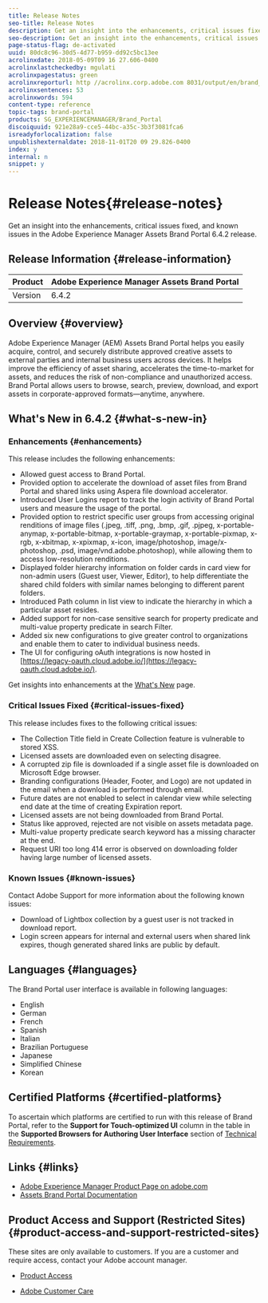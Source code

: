 ```yaml
---
title: Release Notes
seo-title: Release Notes
description: Get an insight into the enhancements, critical issues fixed, and known issues in the Adobe Experience Manager Assets Brand Portal 6.4.2 release.
seo-description: Get an insight into the enhancements, critical issues fixed, and known issues in the Adobe Experience Manager Assets Brand Portal 6.4.2 release.
page-status-flag: de-activated
uuid: 80dc8c96-30d5-4d77-b959-dd92c5bc13ee
acrolinxdate: 2018-05-09T09 16 27.606-0400
acrolinxlastcheckedby: mgulati
acrolinxpagestatus: green
acrolinxreporturl: http //acrolinx.corp.adobe.com 8031/output/en/brand_portal_release_notes_641_krs_workflow_3f5278c7e8d024ea_75_report.xml
acrolinxsentences: 53
acrolinxwords: 594
content-type: reference
topic-tags: brand-portal
products: SG_EXPERIENCEMANAGER/Brand_Portal
discoiquuid: 921e28a9-cce5-44bc-a35c-3b3f3081fca6
isreadyforlocalization: false
unpublishexternaldate: 2018-11-01T20 09 29.826-0400
index: y
internal: n
snippet: y
---
```


# Release Notes{#release-notes}

Get an insight into the enhancements, critical issues fixed, and known issues in the Adobe Experience Manager Assets Brand Portal 6.4.2 release.

## Release Information {#release-information}

| Product |Adobe Experience Manager Assets Brand Portal |
|---|---|
| Version |6.4.2 |

## Overview {#overview}

Adobe Experience Manager (AEM) Assets Brand Portal helps you easily acquire, control, and securely distribute approved creative assets to external parties and internal business users across devices. It helps improve the efficiency of asset sharing, accelerates the time-to-market for assets, and reduces the risk of non-compliance and unauthorized access. Brand Portal allows users to browse, search, preview, download, and export assets in corporate-approved formats—anytime, anywhere.

## What's New in 6.4.2 {#what-s-new-in}

### Enhancements {#enhancements}

This release includes the following enhancements:

* Allowed guest access to Brand Portal.
* Provided option to accelerate the download of asset files from Brand Portal and shared links using Aspera file download accelerator.
* Introduced User Logins report to track the login activity of Brand Portal users and measure the usage of the portal.
* Provided option to restrict specific user groups from accessing original renditions of image files (.jpeg, .tiff, .png, .bmp, .gif, .pjpeg, x-portable-anymap, x-portable-bitmap, x-portable-graymap, x-portable-pixmap, x-rgb, x-xbitmap, x-xpixmap, x-icon, image/photoshop, image/x-photoshop, .psd, image/vnd.adobe.photoshop), while allowing them to access low-resolution renditions.
* Displayed folder hierarchy information on folder cards in card view for non-admin users (Guest user, Viewer, Editor), to help differentiate the shared child folders with similar names belonging to different parent folders.  
* Introduced Path column in list view to indicate the hierarchy in which a particular asset resides. 
* Added support for non-case sensitive search for property predicate and multi-value property predicate in search Filter.
* Added six new configurations to give greater control to organizations and enable them to cater to individual business needs.
* The UI for configuring oAuth integrations is now hosted in [https://legacy-oauth.cloud.adobe.io/](https://legacy-oauth.cloud.adobe.io/).

Get insights into enhancements at the [What's New](../using/whats-new.md) page.

### Critical Issues Fixed {#critical-issues-fixed}

This release includes fixes to the following critical issues:

* The Collection Title field in Create Collection feature is vulnerable to stored XSS.
* Licensed assets are downloaded even on selecting disagree.
* A corrupted zip file is downloaded if a single asset file is downloaded on Microsoft Edge browser.
* Branding configurations (Header, Footer, and Logo) are not updated in the email when a download is performed through email.
* Future dates are not enabled to select in calendar view while selecting end date at the time of creating Expiration report.
* Licensed assets are not being downloaded from Brand Portal.
* Status like approved, rejected are not visible on assets metadata page.
* Multi-value property predicate search keyword has a missing character at the end.
* Request URI too long 414 error is observed on downloading folder having large number of licensed assets.

### Known Issues {#known-issues}

Contact Adobe Support for more information about the following known issues:

* Download of Lightbox collection by a guest user is not tracked in download report.
* Login screen appears for internal and external users when shared link expires, though generated shared links are public by default.

## Languages {#languages}

The Brand Portal user interface is available in following languages:

* English
* German
* French
* Spanish
* Italian
* Brazilian Portuguese
* Japanese
* Simplified Chinese
* Korean

## Certified Platforms {#certified-platforms}

To ascertain which platforms are certified to run with this release of Brand Portal, refer to the **Support for Touch-optimized UI** column in the table in the **Supported Browsers for Authoring User Interface** section of [Technical Requirements](https://docs.adobe.com/content/docs/en/aem/6-3/deploy/technical-requirements.html).

## Links {#links}

* [Adobe Experience Manager Product Page on adobe.com](http://www.adobe.com/in/marketing-cloud/experience-manager.html)
* [Assets Brand Portal Documentation](https://helpx.adobe.com/experience-manager/brand-portal/user-guide.html)

## Product Access and Support (Restricted Sites) {#product-access-and-support-restricted-sites}

These sites are only available to customers. If you are a customer and require access, contact your Adobe account manager.

* [](http://daycare.day.com) [Product Access](https://login.marketing.adobe.com)

* [Adobe Customer Care](https://helpx.adobe.com/contact.html)

